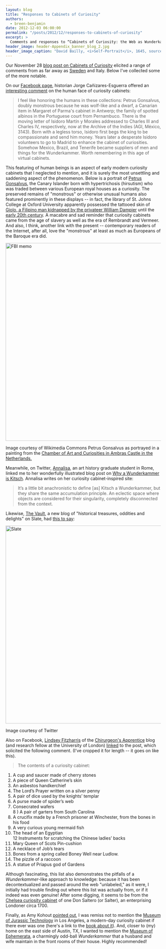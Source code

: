 ```yaml
---
layout: blog
title: "Responses to Cabinets of Curiosity"
authors:
  - breen-benjamin
date: 2012-12-03 06:00:00
permalink: "/posts/2012/12/responses-to-cabinets-of-curiosity"
excerpt: >
  Comments and responses to “Cabinets of Curiosity: the Web as Wunderkammer.”
header_image: header-Appendix_banner_blog_2.jpg
header_image_caption: "David Bailly, <i>Self-Portrait</i>, 1645, sourced from the Rocaille blog."
---
```

Our November 28 [blog post on Cabinets of Curiosity](https://theappendix.net/blog/2012/11/cabinets-of-curiosity:-the-web-as-wunderkammer) elicited a range of comments from as far away as [Sweden](http://mymarkup.se/2012/12/02/stuffing/) and Italy. Below I've collected some of the more notable.

On our [Facebook page](https://www.facebook.com/TheAppendix), historian Jorge Cañizares-Esguerra offered an [interesting comment](https://www.facebook.com/TheAppendix/posts/142421972571494?comment_id=308966&offset=0&total_comments=4) on the human face of curiosity cabinets: 

>I feel like honoring the humans in these collections: Petrus Gonsalvus, doubly monstrous because he was wolf-like and a dwarf, a Canarian item in Margaret of Parma's cabinet in Antwerp; the family of spotted albinos in the Portuguese court from Pernambuco. There is the moving letter of Isidoro Martín y Morales addressed to Charles III and Charles IV, respectively, now at the Archive of the Indies (AGI, México, 3143). Born with a legless torso, Isidoro first begs the king to be compassionate and send him money. Years later a desperate Isidoro volunteers to go to Madrid to enhance the cabinet of curiosities. Somehow Mexico, Brazil, and Tenerife became suppliers of men and things for the Wunderkammer. Worth remembering in this age of virtual cabinets.

This featuring of human beings is an aspect of early modern curiosity cabinets that I neglected to mention, and it is surely the most unsettling and saddening aspect of the phenomenon. Below is a portrait of [Petrus Gonsalvus](http://en.wikipedia.org/wiki/Petrus_Gonsalvus), the Canary Islander born with hypertrichosis (hirsutism) who was traded between various European royal houses as a curiosity. The preserved remains of "monstrous" or otherwise unusual humans also featured prominently in these displays -- in fact, the library of St. Johns College at Oxford University apparently possessed the tattooed skin of [Giolo, a Filipino man kidnapped by the privateer William Dampier](http://resobscura.blogspot.com/2010/06/giolo-painted-prince.html) until the [early 20th century](http://books.google.com/books?id=hlJ3fnzdHVIC&pg=PA122&lpg=PA122&dq=skin+of+%22painted+prince%22+oxford&source=bl&ots=5W2Ag_bYng&sig=45iJp_CYFAQbvgdtnKW2c81EoPg&hl=en&sa=X&ei=89m8UMy8Guj62AWBooCABQ&ved=0CC4Q6AEwAA#v=onepage&q=skin%20of%20%22painted%20prince%22%20oxford&f=false). A macabre and sad reminder that curiosity cabinets came from the age of slavery as well as the era of Rembrandt and Vermeer. And also, I think, another link with the present -- contemporary readers of the Internet, after all, love the "monstrous" at least as much as Europeans of the Baroque era did.

<div class="inline-image"> <a rel="lightbox" href="http://s3.amazonaws.com/appendixjournal-images/images/attachments/000/000/065/large/appendix_petrus_gonsalvus_copy.jpg?1354554085"><img src="http://s3.amazonaws.com/appendixjournal-images/images/attachments/000/000/065/medium/appendix_petrus_gonsalvus_copy.jpg?1354554085" width="640" alt="FBI memo" /></a> <p class="caption"> <span class="credit"></a>Image courtesy of Wikimedia Commons</span> Petrus Gonsalvus as portrayed in a painting from the <a href="http://en.wikipedia.org/wiki/Chamber_of_Art_and_Curiosities,_Ambras_Castle#Petrus_Gonsalvus">Chamber of Art and Curiosities in Ambras Castle in the Netherlands.</a> </p> </div>

Meanwhile, on Twitter, [Annalisa](https://twitter.com/LisaRocaille), an art history graduate student in Rome, linked me to her wonderfully illustrated blog post on [Why a Wunderkammer is Kitsch](http://www.rocaille.it/why-a-wunderkammer-is-kitsch). Annalisa writes on her curiosity cabinet-inspired site:

>It’s a little bit anachronistic to define [as] Kitsch a Wunderkammer, but they share the same accumulation principle. An eclectic space where objects are considered for their singularity, completely disconnected from the context.

Likewise, [The Vault](http://www.slate.com/blogs/the_vault.html), a new blog of "historical treasures, oddities and delights" on Slate, had [this to say](https://twitter.com/SlateVault):

<div class="inline-image"> <a rel="lightbox" href="http://s3.amazonaws.com/appendixjournal-images/images/attachments/000/000/066/medium/Screen_Shot_2012-12-03_at_8.40.43_AM.png?1354554421"><img src="http://s3.amazonaws.com/appendixjournal-images/images/attachments/000/000/066/medium/Screen_Shot_2012-12-03_at_8.40.43_AM.png?1354554421" width="640" alt="Slate" /></a> <p class="caption"> <span class="credit"></a>Image courtesy of Twitter</span> </a> </p> </div>

Also on Facebook, [Lindsey Fitzharris](http://about.me/Lindsey.Fitzharris) of the [Chirurgeon's Apprentice](http://thechirurgeonsapprentice.com/) blog (and research fellow at the University of London) [linked](https://www.facebook.com/photo.php?fbid=493759897330936&set=a.176574612382801.40579.175785682461694&type=1&comment_id=1504320&offset=0&total_comments=2) to the post, which solicited the following comment. (I've cropped it for length -- it goes on like this).

>The contents of a curiosity cabinet:<br>
1) A cup and saucer made of cherry stones<br>
2) A piece of Queen Catherine’s skin<br>
3) An asbestos handkerchief<br>
4) The Lord’s Prayer written on a silver penny<br>
5) A pair of dice used by the knights’ templar<br>
6) A purse made of spider’s web<br>
7) Consecrated wafers<br>
8 ) A pair of garters from South Carolina<br>
9) A crucifix made by a French prisoner at Winchester, from the bones in his food<br>
10) A very curious young mermaid fish<br>
11) The head of an Egyptian<br>
12 Instruments for scratching the Chinese ladies’ backs<br>
13) Mary Queen of Scots Pin-cushion<br>
14) A necklace of Job’s tears<br>
15) Bones from a spring called Boney Well near Ludlow.<br>
16) The pizzle of a raccoon<br>
17) A statue of Priapus god of Gardens<br>

Although fascinating, this list also demonstrates the pitfalls of a _Wunderkammer_-like approach to knowledge: because it has been decontextualized and passed around the web "unlabeled," as it were, I initially had trouble finding out where this list was actually from, or if it indeed was even genuine! After some digging, it seems to be from the [Chelsea curiosity cabinet](http://books.google.com/books?id=4uFHAAAAIAAJ&pg=PA95&lpg=PA95&dq=%22A+very+curious+young+mermaid+fish%22&source=bl&ots=0cLwsE6n5C&sig=wyf1ZbrdRMCJR5pNHp_b14kHoLs&hl=en&sa=X&ei=j928ULa7HIXE2gXE5ICYAQ&ved=0CDEQ6AEwAA#v=onepage&q=%22A%20very%20curious%20young%20mermaid%20fish%22&f=false) of one Don Saltero (or Salter), an enterprising Londoner circa 1700. 

Finally, as Amy Kohout [pointed out](https://twitter.com/amykohout/status/274174864049446912), I was remiss not to mention the [Museum of Jurassic Technology](http://mjt.org/) in Los Angeles, a modern-day curiosity cabinet if there ever was one (here's a link to the [book about it](http://www.amazon.com/Mr-Wilsons-Cabinet-Wonder-Technology/dp/0679764895)). And, closer to (my) home on the east side of Austin, TX, I wanted to mention the [Museum of Ephemerata](http://www.mnae.org/), a charmingly odd-ball _Wunderkammer_ that a husband and wife maintain in the front rooms of their house. Highly recommended!